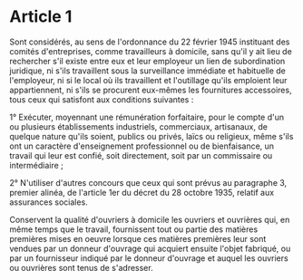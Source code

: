 # Article 1

Sont considérés, au sens de l'ordonnance du 22 février 1945 instituant des comités d'entreprises, comme travailleurs à domicile, sans qu'il y ait lieu de rechercher s'il existe entre eux et leur employeur un lien de subordination juridique, ni s'ils travaillent sous la surveillance immédiate et habituelle de l'employeur, ni si le local où ils travaillent et l'outillage qu'ils emploient leur appartiennent, ni s'ils se procurent eux-mêmes les fournitures accessoires, tous ceux qui satisfont aux conditions suivantes :

1° Exécuter, moyennant une rémunération forfaitaire, pour le compte d'un ou plusieurs établissements industriels, commerciaux, artisanaux, de quelque nature qu'ils soient, publics ou privés, laïcs ou religieux, même s'ils ont un caractère d'enseignement professionnel ou de bienfaisance, un travail qui leur est confié, soit directement, soit par un commissaire ou intermédiaire ;

2° N'utiliser d'autres concours que ceux qui sont prévus au paragraphe 3, premier alinéa, de l'article 1er du décret du 28 octobre 1935, relatif aux assurances sociales.

Conservent la qualité d'ouvriers à domicile les ouvriers et ouvrières qui, en même temps que le travail, fournissent tout ou partie des matières premières mises en oeuvre lorsque ces matières premières leur sont vendues par un donneur d'ouvrage qui acquiert ensuite l'objet fabriqué, ou par un fournisseur indiqué par le donneur d'ouvrage et auquel les ouvriers ou ouvrières sont tenus de s'adresser.
